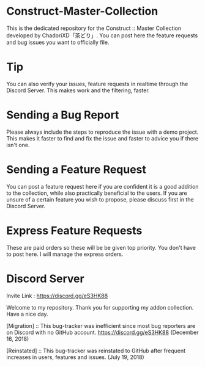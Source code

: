 # Construct-Master-Collection
This is the dedicated repository for the Construct :: Master Collection developed by ChadoriXD「茶どり」. 
You can post here the feature requests and bug issues you want to officially file. 

# Tip
You can also verify your issues, feature requests in realtime through the Discord Server.
This makes work and the filtering, faster.

# Sending a Bug Report
Please always include the steps to reproduce the issue with a demo project.
This makes it faster to find and fix the issue and faster to advice you if there isn't one.

# Sending a Feature Request
You can post a feature request here if you are confident it is a good addition to the collection,
while also practically beneficial to the users.
If you are unsure of a certain feature you wish to propose, please discuss first in the Discord Server. 

# Express Feature Requests
These are paid orders so these will be be given top priority.
You don't have to post here. I will manage the express orders.

# Discord Server
Invite Link : https://discord.gg/eS3HK88

Welcome to my repository.
Thank you for supporting my addon collection.
Have a nice day.

[Migration] :: This bug-tracker was inefficient since most bug reporters are on Discord with no GitHub account.
https://discord.gg/eS3HK88
(December 16, 2018)

[Reinstated] :: This bug-tracker was reinstated to GitHub after frequent increases in users, features and issues.
(July 19, 2018)
